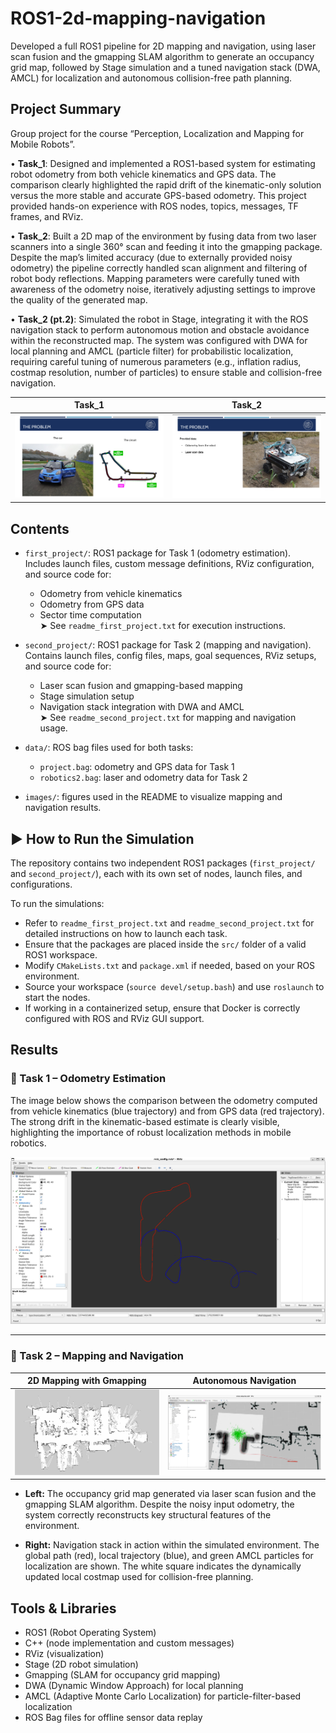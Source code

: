 

# ROS1-2d-mapping-navigation
Developed a full ROS1 pipeline for 2D mapping and navigation, using laser scan fusion and the gmapping SLAM algorithm to generate an occupancy grid map, followed by Stage simulation and a tuned navigation stack (DWA, AMCL) for localization and autonomous collision-free path planning.

 ## Project Summary
Group project for the course “Perception, Localization and Mapping for Mobile Robots”.

• **Task_1**: Designed and implemented a ROS1-based system for estimating robot odometry from both vehicle kinematics and GPS data. The comparison clearly highlighted the rapid drift of the kinematic-only solution versus the more stable and accurate GPS-based odometry. This project provided hands-on experience with ROS nodes, topics, messages, TF frames, and RViz.

• **Task_2**: Built a 2D map of the environment by fusing data from two laser scanners into a single 360° scan and feeding it into the gmapping package. Despite the map’s limited accuracy (due to externally provided noisy odometry) the pipeline correctly handled scan alignment and filtering of robot body reflections. Mapping parameters were carefully tuned with awareness of the odometry noise, iteratively adjusting settings to improve the quality of the generated map.

• **Task_2 (pt.2)**: Simulated the robot in Stage, integrating it with the ROS navigation stack to perform autonomous motion and obstacle avoidance within the reconstructed map. The system was configured with DWA for local planning and AMCL (particle filter) for probabilistic localization, requiring careful tuning of numerous parameters (e.g., inflation radius, costmap resolution, number of particles) to ensure stable and collision-free navigation.

| Task_1 | Task_2 |
|------------|--------------------|
| ![](images/Project_1_task.png) | ![](images/Project_2_task.png) |

## Contents

- `first_project/`: ROS1 package for Task 1 (odometry estimation). Includes launch files, custom message definitions, RViz configuration, and source code for:
  - Odometry from vehicle kinematics
  - Odometry from GPS data
  - Sector time computation  
  ➤ See `readme_first_project.txt` for execution instructions.

- `second_project/`: ROS1 package for Task 2 (mapping and navigation). Contains launch files, config files, maps, goal sequences, RViz setups, and source code for:
  - Laser scan fusion and gmapping-based mapping
  - Stage simulation setup
  - Navigation stack integration with DWA and AMCL  
  ➤ See `readme_second_project.txt` for mapping and navigation usage.

- `data/`: ROS bag files used for both tasks:
  - `project.bag`: odometry and GPS data for Task 1
  - `robotics2.bag`: laser and odometry data for Task 2

- `images/`: figures used in the README to visualize mapping and navigation results.


## ▶️ How to Run the Simulation

The repository contains two independent ROS1 packages (`first_project/` and `second_project/`), each with its own set of nodes, launch files, and configurations.

To run the simulations:
- Refer to `readme_first_project.txt` and `readme_second_project.txt` for detailed instructions on how to launch each task.
- Ensure that the packages are placed inside the `src/` folder of a valid ROS1 workspace.
- Modify `CMakeLists.txt` and `package.xml` if needed, based on your ROS environment.
- Source your workspace (`source devel/setup.bash`) and use `roslaunch` to start the nodes.
- If working in a containerized setup, ensure that Docker is correctly configured with ROS and RViz GUI support.


## Results

### 🔹 Task 1 – Odometry Estimation

The image below shows the comparison between the odometry computed from vehicle kinematics (blue trajectory) and from GPS data (red trajectory). The strong drift in the kinematic-based estimate is clearly visible, highlighting the importance of robust localization methods in mobile robotics.

![Odometry Comparison](images/Task_1_Odometry_Results.png)

---

### 🔹 Task 2 – Mapping and Navigation

| 2D Mapping with Gmapping | Autonomous Navigation |
|--------------------------|------------------------|
| ![](images/Task_2_map.png) | ![](images/Task_2_Navigation.png) |

- **Left:** The occupancy grid map generated via laser scan fusion and the gmapping SLAM algorithm. Despite the noisy input odometry, the system correctly reconstructs key structural features of the environment.

- **Right:** Navigation stack in action within the simulated environment. The global path (red), local trajectory (blue), and green AMCL particles for localization are shown. The white square indicates the dynamically updated local costmap used for collision-free planning.


## Tools & Libraries

- ROS1 (Robot Operating System)
- C++ (node implementation and custom messages)
- RViz (visualization)
- Stage (2D robot simulation)
- Gmapping (SLAM for occupancy grid mapping)
- DWA (Dynamic Window Approach) for local planning
- AMCL (Adaptive Monte Carlo Localization) for particle-filter-based localization
- ROS Bag files for offline sensor data replay
